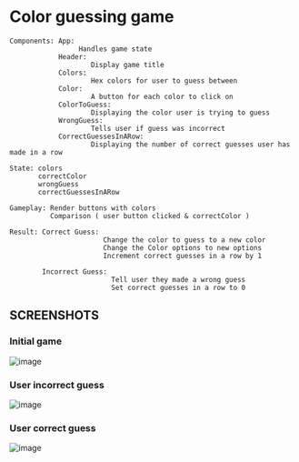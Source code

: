 # Color guessing game  
 

    Components: App: 
                     Handles game state
                Header:
                        Display game title 
                Colors: 
                        Hex colors for user to guess between
                Color: 
                        A button for each color to click on
                ColorToGuess: 
                        Displaying the color user is trying to guess
                WrongGuess:
                        Tells user if guess was incorrect
                CorrectGuessesInARow:
                        Displaying the number of correct guesses user has made in a row                

    State: colors
           correctColor
           wrongGuess
           correctGuessesInARow 

    Gameplay: Render buttons with colors
              Comparison ( user button clicked & correctColor )

    Result: Correct Guess: 
                           Change the color to guess to a new color
                           Change the Color options to new options
                           Increment correct guesses in a row by 1     
    
            Incorrect Guess: 
                             Tell user they made a wrong guess
                             Set correct guesses in a row to 0  

## SCREENSHOTS

### Initial game
![image](https://github.com/maxhaggmancmedu/testing-guessing-game/assets/116894648/616e445c-5f22-4042-87d5-99523a67d7cd)



### User incorrect guess
![image](https://github.com/maxhaggmancmedu/testing-guessing-game/assets/116894648/dd836e29-553c-4b0c-93ad-ac2126da682c)


### User correct guess
![image](https://github.com/maxhaggmancmedu/testing-guessing-game/assets/116894648/ba9518e6-65ac-4295-a06a-4f045f67647d)




  